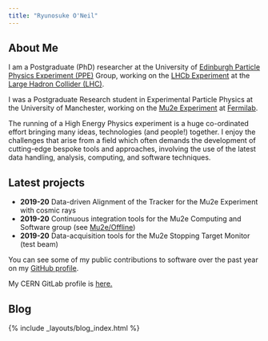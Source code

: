 ```yaml
---
title: "Ryunosuke O'Neil"
---
```


## About Me

I am a Postgraduate (PhD) researcher at the University of [Edinburgh Particle Physics Experiment (PPE)](https://www.ph.ed.ac.uk/particle-physics-experiment) Group, working on the [LHCb Experiment](http://lhcb-public.web.cern.ch/) at the [Large Hadron Collider (LHC)](https://home.cern/science/accelerators/large-hadron-collider).

I was a Postgraduate Research student in Experimental Particle Physics at the University of Manchester, working on the [Mu2e Experiment](https://mu2e.fnal.gov) at [Fermilab](https://fnal.gov). 

The running of a High Energy Physics experiment is a huge co-ordinated effort bringing many ideas, technologies (and people!) together. I enjoy the challenges that arise from a field which often demands the development of cutting-edge bespoke tools and approaches, involving the use of the latest data handling, analysis, computing, and software techniques. 


## Latest projects
- **2019-20** Data-driven Alignment of the Tracker for the Mu2e Experiment with cosmic rays
- **2019-20** Continuous integration tools for the Mu2e Computing and Software group (see [Mu2e/Offline](https://github.com/Mu2e/Offline/pulls))
- **2019-20** Data-acquisition tools for the Mu2e Stopping Target Monitor (test beam)

You can see some of my public contributions to software over the past year on my [GitHub profile](https://github.com/ryuwd).

My CERN GitLab profile is [here.](https://gitlab.cern.ch/roneil)

## Blog

{% include _layouts/blog_index.html %}
